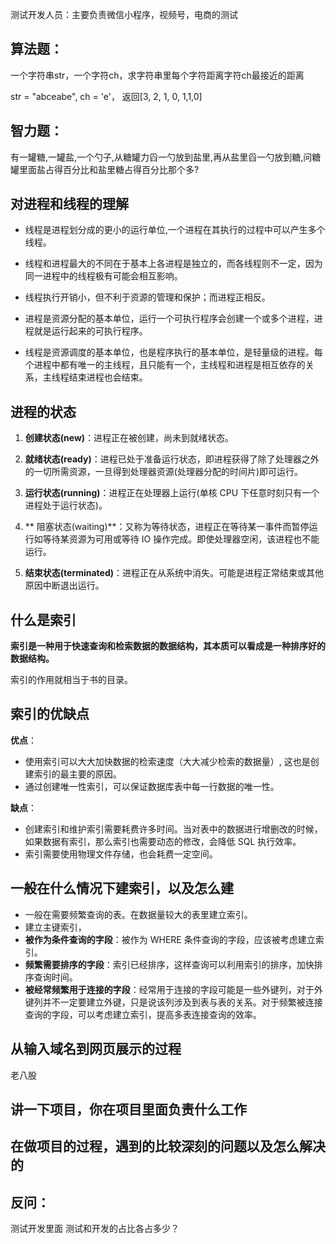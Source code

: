 测试开发人员：主要负责微信小程序，视频号，电商的测试

## 算法题：

一个字符串str，一个字符ch，求字符串里每个字符距离字符ch最接近的距离

str = "abceabe", ch = 'e'， 返回[3, 2, 1, 0, 1,1,0]

## 智力题：

有一罐糖,一罐盐,一个勺子,从糖罐力舀一勺放到盐里,再从盐里舀一勺放到糖,问糖罐里面盐占得百分比和盐里糖占得百分比那个多?

## 对进程和线程的理解

- 线程是进程划分成的更小的运行单位,一个进程在其执行的过程中可以产生多个线程。

- 线程和进程最大的不同在于基本上各进程是独立的，而各线程则不一定，因为同一进程中的线程极有可能会相互影响。

- 线程执行开销小，但不利于资源的管理和保护；而进程正相反。

- 进程是资源分配的基本单位，运行一个可执行程序会创建一个或多个进程，进程就是运行起来的可执行程序。
- 线程是资源调度的基本单位，也是程序执行的基本单位，是轻量级的进程。每个进程中都有唯一的主线程，且只能有一个，主线程和进程是相互依存的关系，主线程结束进程也会结束。

## 进程的状态

1. **创建状态(new)**：进程正在被创建，尚未到就绪状态。

2. **就绪状态(ready)**：进程已处于准备运行状态，即进程获得了除了处理器之外的一切所需资源，一旦得到处理器资源(处理器分配的时间片)即可运行。

3. **运行状态(running)**：进程正在处理器上运行(单核 CPU 下任意时刻只有一个进程处于运行状态)。

4. ** 阻塞状态(waiting)**：又称为等待状态，进程正在等待某一事件而暂停运行如等待某资源为可用或等待 IO 操作完成。即使处理器空闲，该进程也不能运行。

5. **结束状态(terminated)**：进程正在从系统中消失。可能是进程正常结束或其他原因中断退出运行。

## 什么是索引

**索引是一种用于快速查询和检索数据的数据结构，其本质可以看成是一种排序好的数据结构。**

索引的作用就相当于书的目录。

## 索引的优缺点

**优点**：

- 使用索引可以大大加快数据的检索速度（大大减少检索的数据量）, 这也是创建索引的最主要的原因。
- 通过创建唯一性索引，可以保证数据库表中每一行数据的唯一性。

**缺点**：

- 创建索引和维护索引需要耗费许多时间。当对表中的数据进行增删改的时候，如果数据有索引，那么索引也需要动态的修改，会降低 SQL 执行效率。
- 索引需要使用物理文件存储，也会耗费一定空间。

## 一般在什么情况下建索引，以及怎么建

- 一般在需要频繁查询的表。在数据量较大的表里建立索引。
- 建立主键索引，
- **被作为条件查询的字段**：被作为 WHERE 条件查询的字段，应该被考虑建立索引。
- **频繁需要排序的字段**：索引已经排序，这样查询可以利用索引的排序，加快排序查询时间。
- **被经常频繁用于连接的字段**：经常用于连接的字段可能是一些外键列，对于外键列并不一定要建立外键，只是说该列涉及到表与表的关系。对于频繁被连接查询的字段，可以考虑建立索引，提高多表连接查询的效率。

## 从输入域名到网页展示的过程

老八股

## 讲一下项目，你在项目里面负责什么工作

## 在做项目的过程，遇到的比较深刻的问题以及怎么解决的

## 反问：

测试开发里面 测试和开发的占比各占多少？



